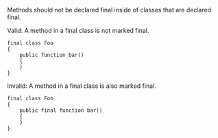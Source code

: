 Methods should not be declared final inside of classes that are declared final.

Valid: A method in a final class is not marked final.
```
final class Foo
{
    public function bar()
    {
    }
}
```

Invalid: A method in a final class is also marked final.
```
final class Foo
{
    public final function bar()
    {
    }
}
```
